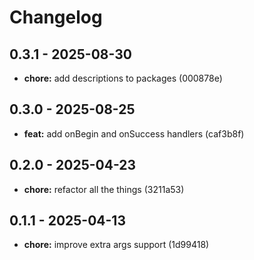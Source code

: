 # Changelog

## 0.3.1 - 2025-08-30

- __chore:__ add descriptions to packages (000878e)

## 0.3.0 - 2025-08-25

- __feat:__ add onBegin and onSuccess handlers (caf3b8f)

## 0.2.0 - 2025-04-23

- __chore:__ refactor all the things (3211a53)

## 0.1.1 - 2025-04-13

- __chore:__ improve extra args support (1d99418)
